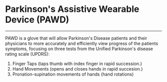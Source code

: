 # Parkinson's Assistive Wearable Device (PAWD)
---
PAWD is a glove that will allow Parkinson's Disease patients and their physicians to more accurately and efficiently view progress of the patients symptoms, focusing on three tests from the Unified Parkinson's disease rating scale (UPDRS):

1. Finger Taps (taps thumb with index finger in rapid succession.)
2. Hand Movements (opens and closes hands in rapid succesion.)
3. Pronation-supination movements of hands (hand rotations)
